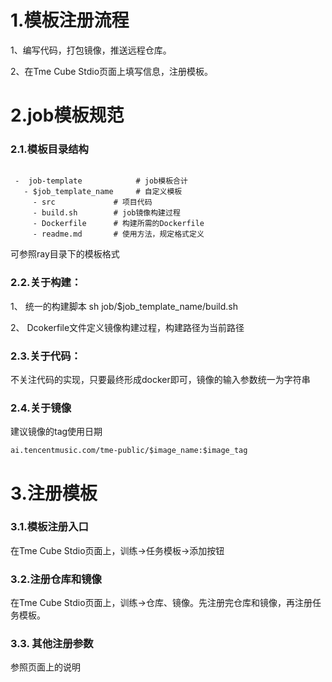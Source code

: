 
# 1.模板注册流程

1、编写代码，打包镜像，推送远程仓库。 

2、在Tme Cube Stdio页面上填写信息，注册模板。

# 2.job模板规范

### 2.1.模板目录结构
```
  
 -  job-template            # job模板合计
   - $job_template_name     # 自定义模板
     - src             # 项目代码
     - build.sh        # job镜像构建过程
     - Dockerfile      # 构建所需的Dockerfile
     - readme.md       # 使用方法，规定格式定义
```
可参照ray目录下的模板格式

### 2.2.关于构建：

1、 统一的构建脚本 sh job/$job_template_name/build.sh

2、 Dcokerfile文件定义镜像构建过程，构建路径为当前路径

### 2.3.关于代码：

不关注代码的实现，只要最终形成docker即可，镜像的输入参数统一为字符串

### 2.4.关于镜像
建议镜像的tag使用日期

`ai.tencentmusic.com/tme-public/$image_name:$image_tag`

# 3.注册模板
### 3.1.模板注册入口
在Tme Cube Stdio页面上，训练->任务模板->添加按钮

### 3.2.注册仓库和镜像
在Tme Cube Stdio页面上，训练->仓库、镜像。先注册完仓库和镜像，再注册任务模板。

### 3.3. 其他注册参数
参照页面上的说明
